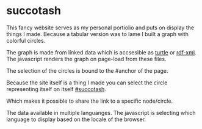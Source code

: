 # succotash
This fancy website serves as my personal portiolio and puts on display the things I made. Because a tabular version was to lame I built a graph with colorful circles.

The graph is made from linked data which is accsesible as [turtle] or [rdf-xml]. The javascript renders the graph on page-load from these files.

The selection of the circles is bound to the #anchor of the page.

Because the site itself is a thing I made you can select the circle representing itself on itself [#succotash].

Which makes it possible to share the link to a specific node/circle.

The data available in multiple languanges. The javascript is selecting which language to display based on the locale of the browser.

[#succotash]: http://5th.ch/succotash/#succotash
[turtle]: http://5th.ch/succotash/graph.ttl
[rdf-xml]: http://5th.ch/succotash/graph.rdf
